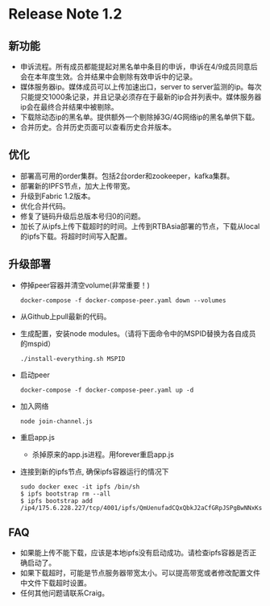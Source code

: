 # Release Note 1.2

## 新功能

* 申诉流程。所有成员都能提起对黑名单中条目的申诉，申诉在4/9成员同意后会在本年度生效。合并结果中会剔除有效申诉中的记录。
* 媒体服务器ip。媒体成员可以上传加速出口，server to server监测的ip。每次只能提交1000条记录，并且记录必须存在于最新的ip合并列表中。媒体服务器ip会在最终合并结果中被剔除。
* 下载除动态ip的黑名单。提供额外一个剔除掉3G/4G网络ip的黑名单供下载。
* 合并历史。合并历史页面可以查看历史合并版本。



## 优化

* 部署高可用的order集群。包括2台order和zookeeper，kafka集群。
* 部署新的IPFS节点，加大上传带宽。
* 升级到Fabric 1.2版本。
* 优化合并代码。
* 修复了链码升级后总版本号归0的问题。
* 加长了从ipfs上传下载超时的时间。上传到RTBAsia部署的节点，下载从local的ipfs下载。将超时时间写入配置。



## 升级部署

* 停掉peer容器并清空volume(非常重要！)

  ```shell
  docker-compose -f docker-compose-peer.yaml down --volumes
  ```

* 从Github上pull最新的代码。

* 生成配置，安装node modules。（请将下面命令中的MSPID替换为各自成员的mspid）

  ```shell
  ./install-everything.sh MSPID
  ```

* 启动peer

  ```shell
  docker-compose -f docker-compose-peer.yaml up -d
  ```

* 加入网络

  ```shell
  node join-channel.js
  ```

* 重启app.js

  * 杀掉原来的app.js进程。用forever重启app.js

* 连接到新的ipfs节点, 确保ipfs容器运行的情况下

  ```
  sudo docker exec -it ipfs /bin/sh
  $ ipfs bootstrap rm --all
  $ ipfs bootstrap add /ip4/175.6.228.227/tcp/4001/ipfs/QmUenufadCQxQbkJ2aCfGRpJSPgBwNNxKsfFGPxNSAcDmh
  ```




## FAQ

* 如果能上传不能下载，应该是本地ipfs没有启动成功。请检查ipfs容器是否正确启动了。
* 如果下载超时，可能是节点服务器带宽太小。可以提高带宽或者修改配置文件中文件下载超时设置。
* 任何其他问题请联系Craig。